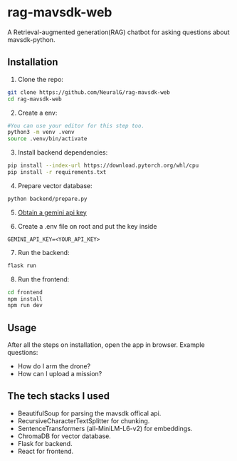 # rag-mavsdk-web

A Retrieval-augmented generation(RAG) chatbot for asking questions about mavsdk-python.

## Installation

1. Clone the repo:

```bash
git clone https://github.com/NeuralG/rag-mavsdk-web
cd rag-mavsdk-web
```

2. Create a env:

```bash
#You can use your editor for this step too.
python3 -m venv .venv
source .venv/bin/activate
```

3. Install backend dependencies:

```bash
pip install --index-url https://download.pytorch.org/whl/cpu
pip install -r requirements.txt
```

4. Prepare vector database:

```bash
python backend/prepare.py
```

5. [Obtain a gemini api key](https://aistudio.google.com/api-keys)

6. Create a .env file on root and put the key inside

```env
GEMINI_API_KEY=<YOUR_API_KEY>
```

7. Run the backend:

```bash
flask run
```

8. Run the frontend:

```bash
cd frontend
npm install
npm run dev
```

## Usage

After all the steps on installation, open the app in browser.
Example questions:

-   How do I arm the drone?
-   How can I upload a mission?

## The tech stacks I used

-   BeautifulSoup for parsing the mavsdk offical api.
-   RecursiveCharacterTextSplitter for chunking.
-   SentenceTransformers (all-MiniLM-L6-v2) for embeddings.
-   ChromaDB for vector database.
-   Flask for backend.
-   React for frontend.
